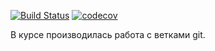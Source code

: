 [![Build Status](https://travis-ci.org/Kradeyes/job4j_threads.svg?branch=main)](https://travis-ci.org/Kradeyes/job4j_threads)
[![codecov](https://codecov.io/gh/Kradeyes/job4j_threads/branch/main/graph/badge.svg)](https://codecov.io/gh/Kradeyes/job4j_threads)

В курсе производилась работа с ветками git.